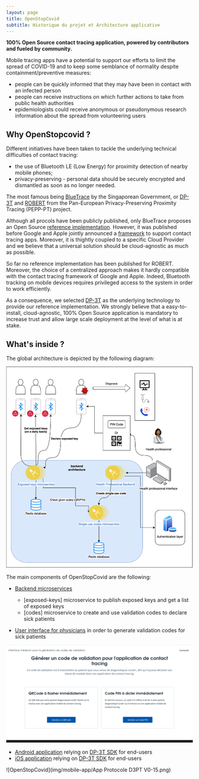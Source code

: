 ```yaml
---
layout: page
title: OpenStopCovid
subtitle: Historique du projet et Architecture applicative
---
```


**100% Open Source contact tracing application, powered by contributors and fueled by community.**

Mobile tracing apps have a potential to support our efforts to limit the spread of COVID-19 and to keep some semblance of normality despite containment/preventive measures:
* people can be quickly informed that they may have been in contact with an infected person
* people can receive instructions on which further actions to take from public health authorities
* epidemiologists could receive anonymous or pseudonymous research information about the spread from volunteering users

## Why OpenStopcovid ?

Different initiatives have been taken to tackle the underlying technical difficulties of contact tracing:
* the use of Bluetooth LE (Low Energy) for proximity detection of nearby mobile phones;
* privacy-preserving - personal data should be securely encrypted and dismantled as soon as no longer needed.

The most famous being [BlueTrace](https://bluetrace.io/) by the Singaporean Government, or [DP-3T](https://github.com/DP-3T/documents) and [ROBERT](https://github.com/ROBERT-proximity-tracing/documents) from the Pan-European Privacy-Preserving Proximity Tracing (PEPP-PT) project.

Although all procols have been publicly published, only BlueTrace proposes an Open Source [reference implementation](https://github.com/OpenTrace-community). However, it was published before Google and Apple jointly announced a [framework](https://www.apple.com/covid19/contacttracing) to support contact tracing apps. Moreover, it is thightly coupled to a specific Cloud Provider and we believe that a universal solution should be cloud-agnostic as much as possible.

So far no reference implementation has been published for ROBERT. Moreover, the choice of a centralized approach makes it hardly compatible with the contact tracing framework of Google and Apple. Indeed, Bluetooth tracking on mobile devices requires privileged access to the system in order to work efficiently.

As a consequence, we selected [DP-3T](https://github.com/DP-3T/documents) as the underlying technology to provide our reference implementation. We strongly believe that a easy-to-install, cloud-agnostic, 100% Open Source application is mandatory to increase trust and allow large scale deployment at the level of what is at stake.

## What's inside ?

The global architecture is depicted by the following diagram:

![Architecture](img/architecture.png)

The main components of OpenStopCovid are the following:

* [Backend microservices](https://github.com/OpenStopCovid/dp3t-ms)
  * [exposed-keys] microservice to publish exposed keys and get a list of exposed keys
  * [codes] microservice to create and use validation codes to declare sick patients

* [User interface for physicians](https://github.com/OpenStopCovid/health-authority-ui) in order to generate validation codes for sick patients

![OpenStopCovid](img/medic-app/interface-medecin.png)

* [Android application]() relying on [DP-3T SDK](https://github.com/DP-3T/dp3t-sdk-android) for end-users
* [iOS application]() relying on [DP-3T SDK](https://github.com/DP-3T/dp3t-sdk-ios) for end-users

![OpenStopCovid](img/mobile-app/App Protocole D3PT V0-15.png)
